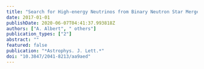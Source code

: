 ```yaml
---
title: "Search for High-energy Neutrinos from Binary Neutron Star Merger GW170817 with ANTARES, IceCube, and the Pierre Auger Observatory"
date: 2017-01-01
publishDate: 2020-06-07T04:41:37.993818Z
authors: ["A. Albert", " others"]
publication_types: ["2"]
abstract: ""
featured: false
publication: "*Astrophys. J. Lett.*"
doi: "10.3847/2041-8213/aa9aed"
---
```


